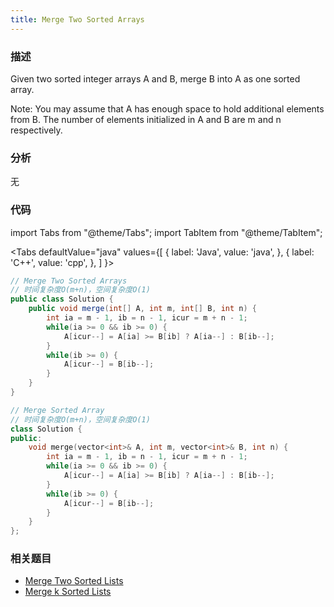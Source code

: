 ```yaml
---
title: Merge Two Sorted Arrays
---
```


### 描述

Given two sorted integer arrays A and B, merge B into A as one sorted array.

Note:
You may assume that A has enough space to hold additional elements from B. The number of elements initialized in A and B are m and n respectively.

### 分析

无

### 代码

import Tabs from "@theme/Tabs";
import TabItem from "@theme/TabItem";

<Tabs
defaultValue="java"
values={[
{ label: 'Java', value: 'java', },
{ label: 'C++', value: 'cpp', },
]
}>
<TabItem value="java">

```java
// Merge Two Sorted Arrays
// 时间复杂度O(m+n)，空间复杂度O(1)
public class Solution {
    public void merge(int[] A, int m, int[] B, int n) {
        int ia = m - 1, ib = n - 1, icur = m + n - 1;
        while(ia >= 0 && ib >= 0) {
            A[icur--] = A[ia] >= B[ib] ? A[ia--] : B[ib--];
        }
        while(ib >= 0) {
            A[icur--] = B[ib--];
        }
    }
}
```

</TabItem>
<TabItem value="cpp">

```cpp
// Merge Sorted Array
// 时间复杂度O(m+n)，空间复杂度O(1)
class Solution {
public:
    void merge(vector<int>& A, int m, vector<int>& B, int n) {
        int ia = m - 1, ib = n - 1, icur = m + n - 1;
        while(ia >= 0 && ib >= 0) {
            A[icur--] = A[ia] >= B[ib] ? A[ia--] : B[ib--];
        }
        while(ib >= 0) {
            A[icur--] = B[ib--];
        }
    }
};
```

</TabItem>
</Tabs>

### 相关题目

- [Merge Two Sorted Lists](merge-two-sorted-lists.md)
- [Merge k Sorted Lists](merge-k-sorted-lists.md)
